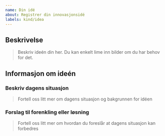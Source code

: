 ```yaml
---
name: Din idé
about: Registrer din innovasjonsidé
labels: kind/idea
---
```


## Beskrivelse
> Beskriv ideén din her. Du kan enkelt lime inn bilder om du har behov for det.

## Informasjon om ideén

### Beskriv dagens situasjon 
> Fortell oss litt mer om dagens situasjon og bakgrunnen for idéen

### Forslag til forenkling eller løsning 
> Fortell oss litt mer om hvordan du foreslår at dagens situasjon kan forbedres
